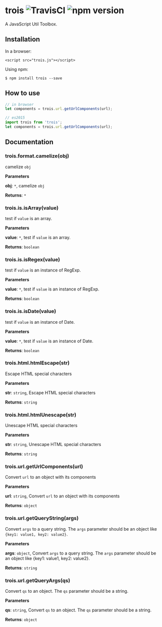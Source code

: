 # trois ![TravisCI](https://travis-ci.org/zhuscat/trois.svg?branch=master) ![npm version](https://img.shields.io/npm/v/trois.svg?style=flat)

A JavaScript Util Toolbox.

## Installation

In a browser:

```
<script src="trois.js"></script>
```

Using npm:

```shell
$ npm install trois --save
```

## How to use

```javascript
// in browser
let components = trois.url.getUrlComponents(url);
```

```javascript
// es2015
import trois from 'trois';
let components = trois.url.getUrlComponents(url);
```

## Documentation

### trois.format.camelize(obj)

camelize `obj`

**Parameters**

**obj**: `*`, camelize `obj`

**Returns**: `*`

### trois.is.isArray(value)

test if `value` is an array.

**Parameters**

**value**: `*`, test if `value` is an array.

**Returns**: `boolean`

### trois.is.isRegex(value)

test if `value` is an instance of RegExp.

**Parameters**

**value**: `*`, test if `value` is an instance of RegExp.

**Returns**: `boolean`

### trois.is.isDate(value)

test if `value` is an instance of Date.

**Parameters**

**value**: `*`, test if `value` is an instance of Date.

**Returns**: `boolean`

### trois.html.htmlEscape(str)

Escape HTML special characters

**Parameters**

**str**: `string`, Escape HTML special characters

**Returns**: `string`

### trois.html.htmlUnescape(str)

Unescape HTML special characters

**Parameters**

**str**: `string`, Unescape HTML special characters

**Returns**: `string`

### trois.url.getUrlComponents(url)

Convert `url` to an object with its components

**Parameters**

**url**: `string`, Convert `url` to an object with its components

**Returns**: `object`

### trois.url.getQueryString(args)

Convert `args` to a query string.
The `args` parameter should be an object
like `{key1: value1, key2: value2}`.

**Parameters**

**args**: `object`, Convert `args` to a query string.
The `args` parameter should be an object
like {key1: value1, key2: value2}.

**Returns**: `string`

### trois.url.getQueryArgs(qs)

Convert `qs` to an object.
The `qs` parameter should be a string.

**Parameters**

**qs**: `string`, Convert `qs` to an object.
The `qs` parameter should be a string.

**Returns**: `object`
